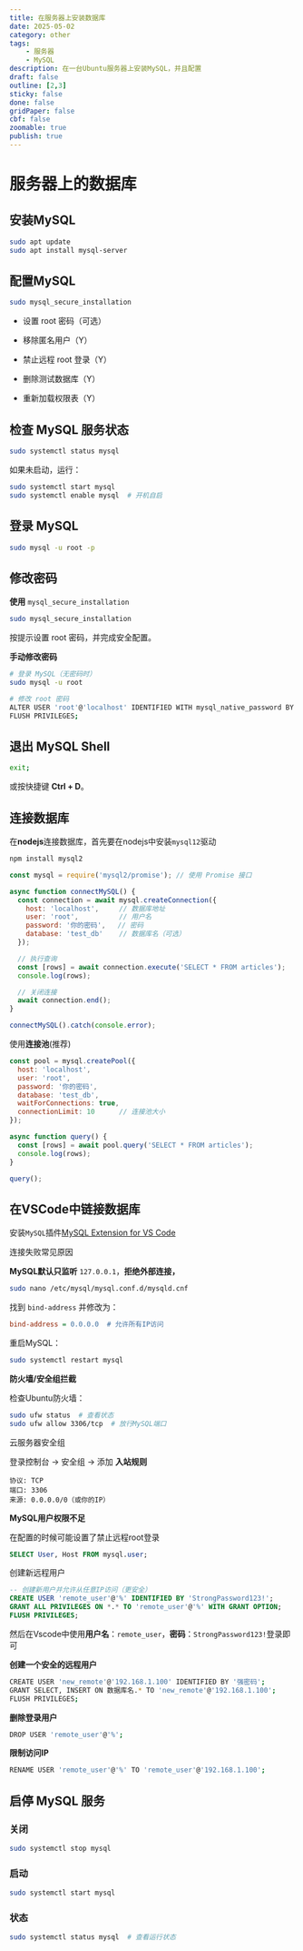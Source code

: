 ```yaml
---
title: 在服务器上安装数据库
date: 2025-05-02
category: other
tags: 
    - 服务器
    - MySQL
description: 在一台Ubuntu服务器上安装MySQL，并且配置
draft: false
outline: [2,3]
sticky: false
done: false
gridPaper: false
cbf: false
zoomable: true
publish: true
---
```


# 服务器上的数据库

## 安装MySQL

```bash
sudo apt update
sudo apt install mysql-server
```

## 配置MySQL

```bash
sudo mysql_secure_installation
```

- 设置 root 密码（可选）

- 移除匿名用户（Y）

- 禁止远程 root 登录（Y）

- 删除测试数据库（Y）

- 重新加载权限表（Y）


## 检查 MySQL 服务状态

```bash
sudo systemctl status mysql
```

如果未启动，运行：

```bash
sudo systemctl start mysql
sudo systemctl enable mysql  # 开机自启
```

## 登录 MySQL

```bash
sudo mysql -u root -p
```

## 修改密码

**使用** `mysql_secure_installation`

```bash
sudo mysql_secure_installation
```

按提示设置 root 密码，并完成安全配置。

**手动修改密码**

```bash
# 登录 MySQL（无密码时）
sudo mysql -u root

# 修改 root 密码
ALTER USER 'root'@'localhost' IDENTIFIED WITH mysql_native_password BY '你的新密码';
FLUSH PRIVILEGES;
```

## 退出 MySQL Shell

```bash
exit;
```

或按快捷键 **Ctrl + D**。

## 连接数据库

在**nodejs**连接数据库，首先要在nodejs中安装`mysql12`驱动

```bash
npm install mysql2
```

```js
const mysql = require('mysql2/promise'); // 使用 Promise 接口

async function connectMySQL() {
  const connection = await mysql.createConnection({
    host: 'localhost',     // 数据库地址
    user: 'root',          // 用户名
    password: '你的密码',   // 密码
    database: 'test_db'    // 数据库名（可选）
  });

  // 执行查询
  const [rows] = await connection.execute('SELECT * FROM articles');
  console.log(rows);

  // 关闭连接
  await connection.end();
}

connectMySQL().catch(console.error);
```

使用**连接池**(推荐)

```js
const pool = mysql.createPool({
  host: 'localhost',
  user: 'root',
  password: '你的密码',
  database: 'test_db',
  waitForConnections: true,
  connectionLimit: 10      // 连接池大小
});

async function query() {
  const [rows] = await pool.query('SELECT * FROM articles');
  console.log(rows);
}

query();
```

## 在VSCode中链接数据库

安装`MySQL`插件[MySQL Extension for VS Code](https://marketplace.visualstudio.com/items?itemName=cweijan.vscode-mysql-client2)

连接失败常见原因

**MySQL默认只监听** `127.0.0.1`，**拒绝外部连接，**

```bash
sudo nano /etc/mysql/mysql.conf.d/mysqld.cnf
```

找到 `bind-address` 并修改为：

```ini
bind-address = 0.0.0.0  # 允许所有IP访问
```

重启MySQL：

```bash
sudo systemctl restart mysql
```

**防火墙/安全组拦截**

检查Ubuntu防火墙：

```bash
sudo ufw status  # 查看状态
sudo ufw allow 3306/tcp  # 放行MySQL端口
```

云服务器安全组

登录控制台 → 安全组 → 添加 **入站规则**

```
协议: TCP  
端口: 3306  
来源: 0.0.0.0/0（或你的IP）
```

**MySQL用户权限不足**

在配置的时候可能设置了禁止远程root登录

```sql
SELECT User, Host FROM mysql.user;
```

创建新远程用户

```sql
-- 创建新用户并允许从任意IP访问（更安全）
CREATE USER 'remote_user'@'%' IDENTIFIED BY 'StrongPassword123!';
GRANT ALL PRIVILEGES ON *.* TO 'remote_user'@'%' WITH GRANT OPTION;
FLUSH PRIVILEGES;
```

然后在Vscode中使用**用户名**：`remote_user`，**密码**：`StrongPassword123!`登录即可

**创建一个安全的远程用户**

```bash
CREATE USER 'new_remote'@'192.168.1.100' IDENTIFIED BY '强密码';
GRANT SELECT, INSERT ON 数据库名.* TO 'new_remote'@'192.168.1.100';
FLUSH PRIVILEGES;
```

**删除登录用户**

```bash
DROP USER 'remote_user'@'%';
```

**限制访问IP**

```bash
RENAME USER 'remote_user'@'%' TO 'remote_user'@'192.168.1.100';
```

## 启停 MySQL 服务

### 关闭

```bash
sudo systemctl stop mysql
```

### 启动

```bash
sudo systemctl start mysql 
```

### 状态

```bash
sudo systemctl status mysql  # 查看运行状态
```

